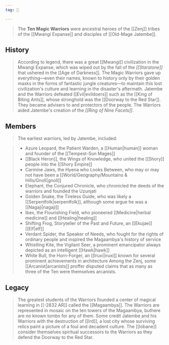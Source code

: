 ```yaml
---
tag: 👥

---
```

> The **Ten Magic Warriors** were ancestral heroes of the [[Zenj]] tribes of the [[Mwangi Expanse]] and disciples of [[Old-Mage Jatembe]].



## History

> According to legend, there was a great [[Mwangi]] civilization in the Mwangi Expanse, which was wiped out by the fall of the *[[Starstone]]* that ushered in the [[Age of Darkness]]. The Magic Warriors gave up everything—even their names, known to history only by their golden masks in the forms of fantastic jungle creatures—to maintain this lost civilization's culture and learning in the disaster's aftermath.
> Jatembe and the Warriors defeated [[Evil|evildoers]] such as the [[King of Biting Ants]], whose stronghold was the [[Doorway to the Red Star]]. They became advisers to and protectors of the people. The Warriors aided Jatembe's creation of the *[[Ring of Nine Facets]]*.


## Members

> The earliest warriors, led by Jatembe, included:

> - Azure Leopard, the Patient Warden, a [[Human|human]] woman and founder of the [[Tempest-Sun Mages]]
> - [[Black Heron]], the Wings of Knowledge, who united the [[Shory]] people into the [[Shory Empire]]
> - Carmine Jaws, the Hyena who Looks Between, who may or may not have been a [[World/Geography/Mountains & Hills/Gnoll|gnoll]]
> - Elephant, the Conjured Chronicle, who chronicled the deeds of the warriors and founded the Uzunjati
> - Golden Snake, the Tireless Guide, who was likely a [[Serpentfolk|serpentfolk]], although some argue he was a [[Nagaji|nagaji]]
> - Ibex, the Flourishing Field, who pioneered [[Medicine|herbal medicine]] and [[Healing|healing]]
> - Shifting Frog, Storyteller of the Past and Future, an [[Ekujae]] [[Elf|elf]]
> - Verdant Spider, the Speaker of Needs, who fought for the rights of ordinary people and inspired the Magaambya's history of service
> - Whistling Kite, the Vigilant Seer, a prominent emancipator always depicted as an intelligent [[Hawk|hawk]]
> - White Bull, the Horn-Forger, an [[Iruxi|iruxi]] known for several prominent achievements in architecture
> Among the Zenj, some [[Arcanist|arcanists]] proffer disputed claims that as many as three of the Ten were themselves arcanists.


## Legacy

> The greatest students of the Warriors founded a center of magical learning in [[-2832 AR]] called the [[Magaambya]]. The Warriors are represented in mosaic on the ten towers of the Magaambya, buthere are no known tombs for any of them.
> Some credit Jatembe and his Warriors with the destruction of [[Ird]], a lost city whose surviving relics paint a picture of a foul and decadent culture.
> The [[Iobane]] consider themselves spiritual successors to the Warriors as they defend the Doorway to the Red Star.







